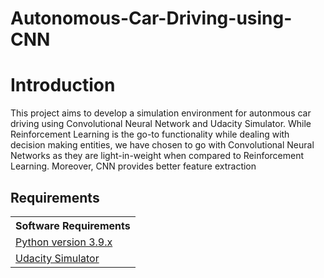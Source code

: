 # Autonomous-Car-Driving-using-CNN

<h1>Introduction</h1>
<p>This project aims to develop a simulation environment for autonmous car driving using Convolutional Neural Network and Udacity Simulator. While Reinforcement Learning is the go-to functionality while dealing with decision making entities, we have chosen to go with Convolutional Neural Networks as they are light-in-weight when compared to Reinforcement Learning. Moreover, CNN provides better feature extraction</p>

<h2>Requirements</h2>
<table>
  <tr>
    <th>Software Requirements</th>
  </tr>
  <tr>
    <td><a href = "https://www.python.org/downloads/" >Python version 3.9.x</td>
  </tr>
  <tr>
    <td><a href = "https://github.com/udacity/self-driving-car-sim">Udacity Simulator</td>
  </tr>
</table>
